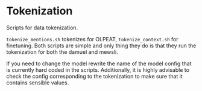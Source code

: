# Tokenization

Scripts for data tokenization.

`tokenize_mentions.sh` tokenizes for OLPEAT, `tokenize_context.sh` for finetuning.
Both scripts are simple and only thing they do is that they run the tokenization for both the damuel and mewsli.

If you need to change the model rewrite the name of the model config that is currently hard coded in the scripts.
Additionally, it is highly advisable to check the config corresponding to the tokenization to make sure that it contains sensible values. 